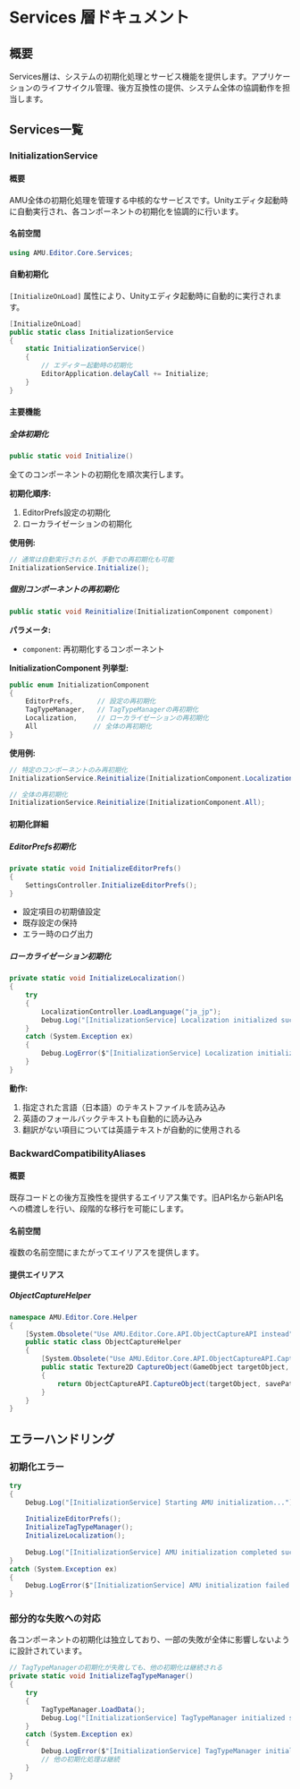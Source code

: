 # Services 層ドキュメント

## 概要

Services層は、システムの初期化処理とサービス機能を提供します。アプリケーションのライフサイクル管理、後方互換性の提供、システム全体の協調動作を担当します。

## Services一覧

### InitializationService

#### 概要
AMU全体の初期化処理を管理する中核的なサービスです。Unityエディタ起動時に自動実行され、各コンポーネントの初期化を協調的に行います。

#### 名前空間
```csharp
using AMU.Editor.Core.Services;
```

#### 自動初期化

`[InitializeOnLoad]` 属性により、Unityエディタ起動時に自動的に実行されます。

```csharp
[InitializeOnLoad]
public static class InitializationService
{
    static InitializationService()
    {
        // エディター起動時の初期化
        EditorApplication.delayCall += Initialize;
    }
}
```

#### 主要機能

##### 全体初期化
```csharp
public static void Initialize()
```

全てのコンポーネントの初期化を順次実行します。

**初期化順序:**
1. EditorPrefs設定の初期化
2. ローカライゼーションの初期化

**使用例:**
```csharp
// 通常は自動実行されるが、手動での再初期化も可能
InitializationService.Initialize();
```

##### 個別コンポーネントの再初期化
```csharp
public static void Reinitialize(InitializationComponent component)
```

**パラメータ:**
- `component`: 再初期化するコンポーネント

**InitializationComponent 列挙型:**
```csharp
public enum InitializationComponent
{
    EditorPrefs,      // 設定の再初期化
    TagTypeManager,   // TagTypeManagerの再初期化
    Localization,     // ローカライゼーションの再初期化
    All              // 全体の再初期化
}
```

**使用例:**
```csharp
// 特定のコンポーネントのみ再初期化
InitializationService.Reinitialize(InitializationComponent.Localization);

// 全体の再初期化
InitializationService.Reinitialize(InitializationComponent.All);
```

#### 初期化詳細

##### EditorPrefs初期化
```csharp
private static void InitializeEditorPrefs()
{
    SettingsController.InitializeEditorPrefs();
}
```

- 設定項目の初期値設定
- 既存設定の保持
- エラー時のログ出力

##### ローカライゼーション初期化
```csharp
private static void InitializeLocalization()
{
    try
    {
        LocalizationController.LoadLanguage("ja_jp");
        Debug.Log("[InitializationService] Localization initialized successfully.");
    }
    catch (System.Exception ex)
    {
        Debug.LogError($"[InitializationService] Localization initialization failed: {ex.Message}");
    }
}
```

**動作:**
1. 指定された言語（日本語）のテキストファイルを読み込み
2. 英語のフォールバックテキストも自動的に読み込み
3. 翻訳がない項目については英語テキストが自動的に使用される

### BackwardCompatibilityAliases

#### 概要
既存コードとの後方互換性を提供するエイリアス集です。旧API名から新API名への橋渡しを行い、段階的な移行を可能にします。

#### 名前空間
複数の名前空間にまたがってエイリアスを提供します。

#### 提供エイリアス

##### ObjectCaptureHelper
```csharp
namespace AMU.Editor.Core.Helper
{
    [System.Obsolete("Use AMU.Editor.Core.API.ObjectCaptureAPI instead", false)]
    public static class ObjectCaptureHelper
    {
        [System.Obsolete("Use AMU.Editor.Core.API.ObjectCaptureAPI.CaptureObject instead", false)]
        public static Texture2D CaptureObject(GameObject targetObject, string savePath, int width = 512, int height = 512)
        {
            return ObjectCaptureAPI.CaptureObject(targetObject, savePath, width, height);
        }
    }
}
```

## エラーハンドリング

### 初期化エラー

```csharp
try
{
    Debug.Log("[InitializationService] Starting AMU initialization...");
    
    InitializeEditorPrefs();
    InitializeTagTypeManager();
    InitializeLocalization();
    
    Debug.Log("[InitializationService] AMU initialization completed successfully.");
}
catch (System.Exception ex)
{
    Debug.LogError($"[InitializationService] AMU initialization failed: {ex.Message}");
}
```

### 部分的な失敗への対応

各コンポーネントの初期化は独立しており、一部の失敗が全体に影響しないように設計されています。

```csharp
// TagTypeManagerの初期化が失敗しても、他の初期化は継続される
private static void InitializeTagTypeManager()
{
    try
    {
        TagTypeManager.LoadData();
        Debug.Log("[InitializationService] TagTypeManager initialized successfully.");
    }
    catch (System.Exception ex)
    {
        Debug.LogError($"[InitializationService] TagTypeManager initialization failed: {ex.Message}");
        // 他の初期化処理は継続
    }
}
```
